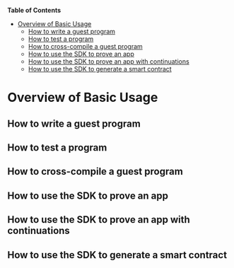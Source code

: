 <!-- START doctoc generated TOC please keep comment here to allow auto update -->
<!-- DON'T EDIT THIS SECTION, INSTEAD RE-RUN doctoc TO UPDATE -->
**Table of Contents**

- [Overview of Basic Usage](#overview-of-basic-usage)
  - [How to write a guest program](#how-to-write-a-guest-program)
  - [How to test a program](#how-to-test-a-program)
  - [How to cross-compile a guest program](#how-to-cross-compile-a-guest-program)
  - [How to use the SDK to prove an app](#how-to-use-the-sdk-to-prove-an-app)
  - [How to use the SDK to prove an app with continuations](#how-to-use-the-sdk-to-prove-an-app-with-continuations)
  - [How to use the SDK to generate a smart contract](#how-to-use-the-sdk-to-generate-a-smart-contract)

<!-- END doctoc generated TOC please keep comment here to allow auto update -->

# Overview of Basic Usage

## How to write a guest program

## How to test a program

## How to cross-compile a guest program

## How to use the SDK to prove an app

## How to use the SDK to prove an app with continuations

## How to use the SDK to generate a smart contract
